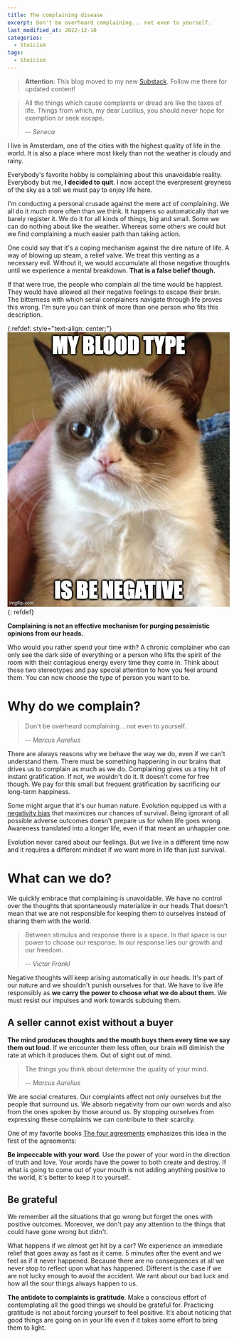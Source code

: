 ```yaml
---
title: The complaining disease
excerpt: Don't be overheard complaining... not even to yourself.
last_modified_at: 2022-12-10
categories:
  - Stoicism
tags:
  - Stoicism
---
```


> **Attention**: This blog moved to my new [Substack](https://pablomusumeci.substack.com/). Follow me there for updated content!


> All the things which cause complaints or dread are like the taxes of life. Things from which, my dear Lucilius, you should never hope for exemption or seek escape.
>
> -- <cite>Seneca</cite>
>


I live in Amsterdam, one of the cities with the highest quality of life in the world.
It is also a place where most likely than not the weather is cloudy and rainy. 


Everybody's favorite hobby is complaining about this unavoidable reality. Everybody but me, **I decided to quit**.
I now accept the everpresent greyness of the sky as a toll we must pay to enjoy life here.


I'm conducting a personal crusade against the mere act of complaining. We all do it much more often than we think.
It happens so automatically that we barely register it. We do it for all kinds of things, big and small. 
Some we can do nothing about like the weather. Whereas some others we could but we find complaining a much easier path than taking action.


One could say that it's a coping mechanism against the dire nature of life.
A way of blowing up steam, a relief valve. 
We treat this venting as a necessary evil. 
Without it, we would accumulate all those negative thoughts until we experience a mental breakdown.
**That is a false belief though.**

If that were true, the people who complain all the time would be happiest. 
They would have allowed all their negative feelings to escape their brain.
The bitterness with which serial complainers navigate through life proves this wrong.
I'm sure you can think of more than one person who fits this description.


{:refdef: style="text-align: center;"}
![negative](/assets/images/complaining/negative.jpeg)
{: refdef}

**Complaining is not an effective mechanism for purging pessimistic opinions from our heads.**


Who would you rather spend your time with? A chronic complainer who can only see the dark side of everything
or a person who lifts the spirit of the room with their contagious energy every time they come in. 
Think about these two stereotypes and pay special attention to how you feel around them. 
You can now choose the type of person you want to be.


# Why do we complain?


> Don't be overheard complaining... not even to yourself.
>
> -- <cite>Marcus Aurelius</cite>
>


There are always reasons why we behave the way we do, even if we can't understand them. There must be something happening in our brains that drives us to complain as much as we do.
Complaining gives us a tiny hit of instant gratification.  If not, we wouldn't do it. It doesn't come for free though.
We pay for this small but frequent gratification by sacrificing our long-term happiness.


Some might argue that it's our human nature. 
Evolution equipped us with a [negativity bias](https://en.wikipedia.org/wiki/Negativity_bias) that maximizes our chances of survival.
Being ignorant of all possible adverse outcomes doesn't prepare us for when life goes wrong.
Awareness translated into a longer life, even if that meant an unhappier one. 


Evolution never cared about our feelings. 
But we live in a different time now and it requires a different mindset if we want more in life than just survival. 


# What can we do?

We quickly embrace that complaining is unavoidable. We have no control over the thoughts that spontaneously materialize in our heads
That doesn't mean that we are not responsible for keeping them to ourselves instead of sharing them with the world.


> Between stimulus and response there is a space. In that space is our power to choose our response. In our response lies our growth and our freedom.
>
> -- <cite>Victor Frankl</cite>

Negative thoughts will keep arising automatically in our heads. It's part of our nature and we shouldn't punish ourselves for that.
We have to live life responsibly as **we carry the power to choose what we do about them**. We must resist our impulses
and work towards subduing them.

## A seller cannot exist without a buyer


**The mind produces thoughts and the mouth buys them every time we say them out loud.**
If we encounter them less often, our brain will diminish the rate at which it produces them. Out of sight out of mind.


> The things you think about determine the quality of your mind.
>
> -- <cite>Marcus Aurelius</cite>


We are social creatures. Our complaints affect not only ourselves but the people that surround us.
We absorb negativity from our own words and also from the ones spoken by those around us. 
By stopping ourselves from expressing these complaints we can contribute to their scarcity.


One of my favorite books [The four agreements](https://www.goodreads.com/book/show/6596.The_Four_Agreements) emphasizes this idea in
the first of the agreements:

**Be impeccable with your word**. Use the power of your word in the direction of truth and love. Your words have the power to both create and destroy.
If what is going to come out of your mouth is not adding anything positive to the world,  it's better to keep it to yourself.

## Be grateful

We remember all the situations that go wrong but forget the ones with positive outcomes. Moreover, we don't pay
any attention to the things that could have gone wrong but didn't.


What happens if we almost get hit by a car? We experience an immediate relief that goes away as fast as it came. 
5 minutes after the event and we feel as if it never happened. 
Because there are no consequences at all we never stop to reflect upon what has happened.
Different is the case if we are not lucky enough to avoid the accident.
We rant about our bad luck and how all the sour things always happen to us.


**The antidote to complaints is gratitude**. Make a conscious effort of contemplating all the good things we should be grateful for.
Practicing gratitude is not about forcing yourself to feel positive. It’s about noticing that good things are going on in your life even if it takes some effort to bring them to light.